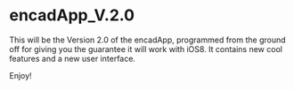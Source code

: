 # encadApp_V.2.0

This will be the Version 2.0 of the encadApp, programmed from the ground off for giving you the guarantee it will work with iOS8. 
It contains new cool features and a new user interface.

Enjoy!
